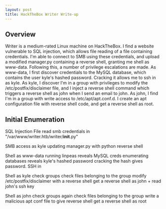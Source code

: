 ```yaml
---
layout: post
title: HackTheBox Writer Write-up
---
```


<h2>Overview</h2>

Writer is a medium-rated Linux machine on HackTheBox. I find a website vulnerable to SQL injection, which allows file reading of a file containing credentials.
I'm able to connect to SMB using these credentials, and upload a modified manager.py containing a reverse shell, granting me shell as www-data. Following this, a number of privilege escalations are made.
As www-data, I first discover credentials to the MySQL database, which contains the user kyle's hashed password. Cracking it allows me to ssh in as kyle. As kyle, I discover I'm in a group with privileges to modify the /etc/postfix/disclaimer file, and
I inject a reverse shell command which triggers a reverse shell as john when I send an email to john. As john, I find I'm in a group with write access to /etc/apt/apt.conf.d. I create an apt configuration file with reverse shell code, and get a reverse shell as root.

<!--more-->

<h2>Initial Enumeration</h2>




SQL Injection
  File read
    smb credentials in "/var/www/writer.htb/writer/__init__.py"
    
SMB access as kyle
  updating manager.py with python reverse shell
 
Shell as www-data
  running linpeas reveals MySQL creds
  enumerating databases reveals kyle's hashed password
  cracking the hash gives password. SSH in
  
Shell as kyle
  check groups
  check files belonging to the group
  modify /etc/postfix/disclaimer with a reverse shell
  get a reverse shell as john + read john's ssh key

Shell as john
  check groups again
  check files belonging to the group
  write a malicious apt conf file to give reverse shell
  get a reverse shell as root
